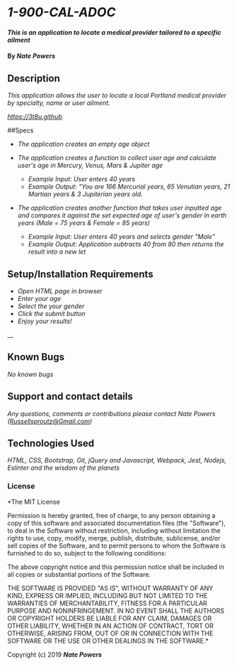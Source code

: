 # _1-900-CAL-ADOC_

#### _This is an application to locate a medical provider tailored to a specific ailment_

#### By _**Nate Powers**_

## Description

_This application allows the user to locate a local Portland medical provider by specialty, name or user ailment._

_https://3t8u.github._

##Specs

* _The application creates an empty age object_


* _The application creates a function to collect user age and calculate user's age in Mercury, Venus, Mars & Jupiter age_

  * _Example Input: User enters 40 years_
  * _Example Output: "You are 166 Mercurial years, 65 Venutian years, 21 Martian years & 3 Jupiterian years old._

* _The application creates another function that takes user inputted age and compares it against the set expected age of user's gender in earth years (Male = 75 years & Female = 85 years)_

  * _Example Input: User enters 40 years and selects gender "Male"_
  * _Example Output: Application subtracts 40 from 80 then returns the result into a new let_




## Setup/Installation Requirements

* _Open HTML page in browser_
* _Enter your age_
* _Select the your gender_
* _Click the submit button_
* _Enjoy your results!_


__

## Known Bugs

_No known bugs_

## Support and contact details

_Any questions, comments or contributions please contact Nate Powers (Russellsproutz@Gmail.com)_

## Technologies Used

_HTML, CSS, Bootstrap, Git, jQuery and Javascript, Webpack, Jest, Nodejs, Eslinter and the wisdom of the planets_

### License

*The MIT License


Permission is hereby granted, free of charge, to any person obtaining a copy
of this software and associated documentation files (the "Software"), to deal
in the Software without restriction, including without limitation the rights
to use, copy, modify, merge, publish, distribute, sublicense, and/or sell
copies of the Software, and to permit persons to whom the Software is
furnished to do so, subject to the following conditions:

The above copyright notice and this permission notice shall be included in
all copies or substantial portions of the Software.

THE SOFTWARE IS PROVIDED "AS IS", WITHOUT WARRANTY OF ANY KIND, EXPRESS OR
IMPLIED, INCLUDING BUT NOT LIMITED TO THE WARRANTIES OF MERCHANTABILITY,
FITNESS FOR A PARTICULAR PURPOSE AND NONINFRINGEMENT. IN NO EVENT SHALL THE
AUTHORS OR COPYRIGHT HOLDERS BE LIABLE FOR ANY CLAIM, DAMAGES OR OTHER
LIABILITY, WHETHER IN AN ACTION OF CONTRACT, TORT OR OTHERWISE, ARISING FROM,
OUT OF OR IN CONNECTION WITH THE SOFTWARE OR THE USE OR OTHER DEALINGS IN
THE SOFTWARE.*

Copyright (c) 2019 **_Nate Powers_**
